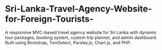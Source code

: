 # Sri-Lanka-Travel-Agency-Website-for-Foreign-Tourists-
A responsive MVC-based travel agency website for Sri Lanka with dynamic tour packages, booking system, custom trip planner, and admin dashboard. Built using Bootstrap, TomSelect, Parsley.js, Chart.js, and PHP.
